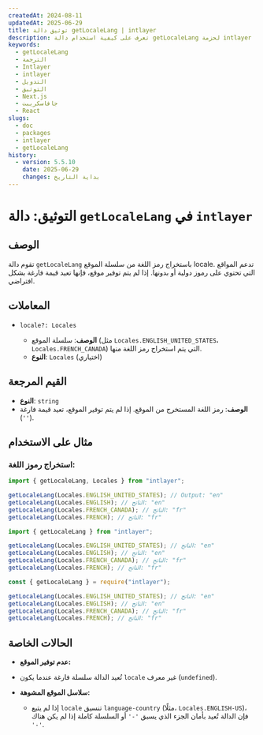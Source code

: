 ```yaml
---
createdAt: 2024-08-11
updatedAt: 2025-06-29
title: توثيق دالة getLocaleLang | intlayer
description: تعرف على كيفية استخدام دالة getLocaleLang لحزمة intlayer
keywords:
  - getLocaleLang
  - الترجمة
  - Intlayer
  - intlayer
  - التدويل
  - التوثيق
  - Next.js
  - جافاسكريبت
  - React
slugs:
  - doc
  - packages
  - intlayer
  - getLocaleLang
history:
  - version: 5.5.10
    date: 2025-06-29
    changes: بداية التاريخ
---
```


# التوثيق: دالة `getLocaleLang` في `intlayer`

## الوصف

تقوم دالة `getLocaleLang` باستخراج رمز اللغة من سلسلة الموقع locale. تدعم المواقع التي تحتوي على رموز دولية أو بدونها. إذا لم يتم توفير موقع، فإنها تعيد قيمة فارغة بشكل افتراضي.

## المعاملات

- `locale?: Locales`

  - **الوصف**: سلسلة الموقع (مثل `Locales.ENGLISH_UNITED_STATES`، `Locales.FRENCH_CANADA`) التي يتم استخراج رمز اللغة منها.
  - **النوع**: `Locales` (اختياري)

## القيم المرجعة

- **النوع**: `string`
- **الوصف**: رمز اللغة المستخرج من الموقع. إذا لم يتم توفير الموقع، تعيد قيمة فارغة (`''`).

## مثال على الاستخدام

### استخراج رموز اللغة:

```typescript codeFormat="typescript"
import { getLocaleLang, Locales } from "intlayer";

getLocaleLang(Locales.ENGLISH_UNITED_STATES); // Output: "en"
getLocaleLang(Locales.ENGLISH); // الناتج: "en"
getLocaleLang(Locales.FRENCH_CANADA); // الناتج: "fr"
getLocaleLang(Locales.FRENCH); // الناتج: "fr"
```

```javascript codeFormat="esm"
import { getLocaleLang } from "intlayer";

getLocaleLang(Locales.ENGLISH_UNITED_STATES); // الناتج: "en"
getLocaleLang(Locales.ENGLISH); // الناتج: "en"
getLocaleLang(Locales.FRENCH_CANADA); // الناتج: "fr"
getLocaleLang(Locales.FRENCH); // الناتج: "fr"
```

```javascript codeFormat="commonjs"
const { getLocaleLang } = require("intlayer");

getLocaleLang(Locales.ENGLISH_UNITED_STATES); // الناتج: "en"
getLocaleLang(Locales.ENGLISH); // الناتج: "en"
getLocaleLang(Locales.FRENCH_CANADA); // الناتج: "fr"
getLocaleLang(Locales.FRENCH); // الناتج: "fr"
```

## الحالات الخاصة

- **عدم توفير الموقع:**

- تُعيد الدالة سلسلة فارغة عندما يكون `locale` غير معرف (`undefined`).

- **سلاسل الموقع المشوهة:**
  - إذا لم يتبع `locale` تنسيق `language-country` (مثلًا، `Locales.ENGLISH-US`)، فإن الدالة تُعيد بأمان الجزء الذي يسبق `'-'` أو السلسلة كاملة إذا لم يكن هناك `'-'`.
